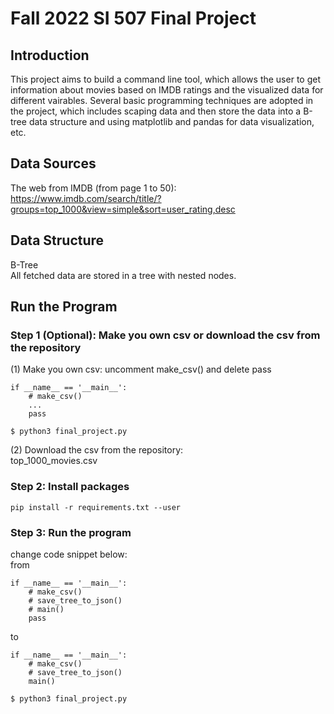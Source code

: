 # Fall 2022 SI 507 Final Project

## Introduction
This project aims to build a command line tool, which allows the user to get information about movies based on IMDB ratings and the visualized data for different vairables. Several basic programming techniques are adopted in the project, which includes scaping data and then store the data into a B-tree data structure and using matplotlib and pandas for data visualization, etc.

## Data Sources
The web from IMDB (from page 1 to 50):
<br />
https://www.imdb.com/search/title/?groups=top_1000&view=simple&sort=user_rating,desc

## Data Structure
B-Tree <br />
All fetched data are stored in a tree with nested nodes. 

## Run the Program
### Step 1 (Optional): Make you own csv or download the csv from the repository
(1) Make you own csv:
uncomment make_csv() and delete pass
```
if __name__ == '__main__':
    # make_csv()
    ...
    pass
```
```
$ python3 final_project.py
``` 
(2) Download the csv from the repository:
<br />
top_1000_movies.csv
### Step 2: Install packages
```
pip install -r requirements.txt --user
```  

### Step 3: Run the program
change code snippet below:
<br />
from 
```
if __name__ == '__main__':
    # make_csv()
    # save_tree_to_json()
    # main()
    pass

```  
to 

```
if __name__ == '__main__':
    # make_csv()
    # save_tree_to_json()
    main()

```  
```
$ python3 final_project.py
```  